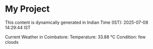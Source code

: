 # My Project

This content is dynamically generated in Indian Time (IST): 2025-07-08 14:29:44 IST


Current Weather in Coimbatore:
Temperature: 33.88 °C
Condition: few clouds
